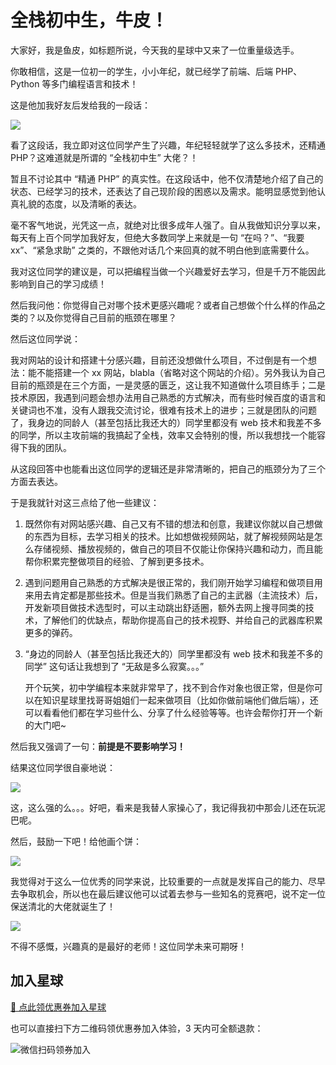 # 全栈初中生，牛皮！

大家好，我是鱼皮，如标题所说，今天我的星球中又来了一位重量级选手。

你敢相信，这是一位初一的学生，小小年纪，就已经学了前端、后端 PHP、Python 等多门编程语言和技术！

这是他加我好友后发给我的一段话：

![](https://xingqiu-tuchuang-1256524210.cos.ap-shanghai.myqcloud.com/1/image-20220402205118182.png)

看了这段话，我立即对这位同学产生了兴趣，年纪轻轻就学了这么多技术，还精通 PHP？这难道就是所谓的 “全栈初中生” 大佬？！

暂且不讨论其中 “精通 PHP” 的真实性。在这段话中，他不仅清楚地介绍了自己的状态、已经学习的技术，还表达了自己现阶段的困惑以及需求。能明显感觉到他认真礼貌的态度，以及清晰的表达。

毫不客气地说，光凭这一点，就绝对比很多成年人强了。自从我做知识分享以来，每天有上百个同学加我好友，但绝大多数同学上来就是一句 “在吗？”、“我要 xx”、“紧急求助” 之类的，不跟他对话几个来回真的就不明白他到底需要什么。

我对这位同学的建议是，可以把编程当做一个兴趣爱好去学习，但是千万不能因此影响到自己的学习成绩！

然后我问他：你觉得自己对哪个技术更感兴趣呢？或者自己想做个什么样的作品之类的？以及你觉得自己目前的瓶颈在哪里？

然后这位同学说：

我对网站的设计和搭建十分感兴趣，目前还没想做什么项目，不过倒是有一个想法：能不能搭建一个 xx 网站，blabla（省略对这个网站的介绍）。另外我认为自己目前的瓶颈是在三个方面，一是灵感的匮乏，这让我不知道做什么项目练手；二是技术原因，我遇到问题会想办法用自己熟悉的方式解决，而有些时候百度的语言和关键词也不准，没有人跟我交流讨论，很难有技术上的进步；三就是团队的问题了，我身边的同龄人（甚至包括比我还大的）同学里都没有 web 技术和我差不多的同学，所以主攻前端的我搞起了全栈，效率又会特别的慢，所以我想找一个能容得下我的团队。

从这段回答中也能看出这位同学的逻辑还是非常清晰的，把自己的瓶颈分为了三个方面去表达。

于是我就针对这三点给了他一些建议：

1. 既然你有对网站感兴趣、自己又有不错的想法和创意，我建议你就以自己想做的东西为目标，去学习相关的技术。比如想做视频网站，就了解视频网站是怎么存储视频、播放视频的，做自己的项目不仅能让你保持兴趣和动力，而且能帮你积累完整做项目的经验、了解到更多技术。

2. 遇到问题用自己熟悉的方式解决是很正常的，我们刚开始学习编程和做项目用来用去肯定都是那些技术。但是当我们熟悉了自己的主武器（主流技术）后，开发新项目做技术选型时，可以主动跳出舒适圈，额外去网上搜寻同类的技术，了解他们的优缺点，帮助你提高自己的技术视野、并给自己的武器库积累更多的弹药。

3. “身边的同龄人（甚至包括比我还大的）同学里都没有 web 技术和我差不多的同学” 这句话让我想到了 “无敌是多么寂寞。。。”

   开个玩笑，初中学编程本来就非常早了，找不到合作对象也很正常，但是你可以在知识星球里找哥哥姐姐们一起来做项目（比如你做前端他们做后端），还可以看看他们都在学习些什么、分享了什么经验等等。也许会帮你打开一个新的大门吧~ 

然后我又强调了一句：**前提是不要影响学习！**

结果这位同学很自豪地说：

![](https://xingqiu-tuchuang-1256524210.cos.ap-shanghai.myqcloud.com/1/image-20220402211250338.png)

这，这么强的么。。。好吧，看来是我替人家操心了，我记得我初中那会儿还在玩泥巴呢。

然后，鼓励一下吧！给他画个饼：

![](https://xingqiu-tuchuang-1256524210.cos.ap-shanghai.myqcloud.com/1/image-20220402211447192.png)

我觉得对于这么一位优秀的同学来说，比较重要的一点就是发挥自己的能力、尽早去争取机会，所以也在最后建议他可以试着去参与一些知名的竞赛吧，说不定一位保送清北的大佬就诞生了！

![](https://xingqiu-tuchuang-1256524210.cos.ap-shanghai.myqcloud.com/1/image-20220402211609111.png)

不得不感慨，兴趣真的是最好的老师！这位同学未来可期呀！



## 加入星球

[🧧 点此领优惠券加入星球](/加入星球.md)

也可以直接扫下方二维码领优惠券加入体验，3 天内可全额退款：

![微信扫码领券加入](https://xingqiu-tuchuang-1256524210.cos.ap-shanghai.myqcloud.com/1/%E6%98%9F%E7%90%83%E4%BC%98%E6%83%A0%E5%88%B8.png)